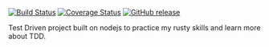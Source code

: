 [![Build Status](https://travis-ci.org/gitKad/movienight.svg?branch=master)](https://travis-ci.org/gitKad/movienight)
[![Coverage Status](https://coveralls.io/repos/github/gitKad/movienight/badge.svg?branch=master)](https://coveralls.io/github/gitKad/movienight?branch=master)
[![GitHub release](https://img.shields.io/github/release/qubyte/rubidium.svg?maxAge=2592000)](https://github.com/gitKad/movienight/)

Test Driven project built on nodejs to practice my rusty skills and learn more about TDD.
